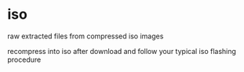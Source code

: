 # iso
raw extracted files from compressed iso images

recompress into iso after download and follow your typical iso flashing procedure
